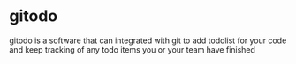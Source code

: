 # gitodo
gitodo is a software that can integrated with git to add todolist for your code and keep tracking of any todo items you or your team have finished
